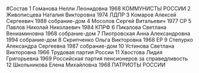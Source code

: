 #Состав
1 Гоманова Нелли Леонидовна 1968 КОММУНИСТЫ РОССИИ
2 Живописцева Наталия Викторовна 1974 ЛДПР
3 Комаров Алексей Сергеевич 1988 собрание-дом
4 Мосолов Сергей Витальевич 1977 СР
5 Павлов Николай Николаевич 1984 КПРФ
6 Пикалова Светлана Вениаминовна 1968 собрание-дом
7 Пиотровская Анна Александровна 1994 собрание-дом
8 Скрипченко Ольга Викторовна 1968 ЕР
9 Степурко Александра Сергеевна 1987 собрание-дом
10 Устинова Светлана Викторовна 1966 Трудовая партия России
11 Хвостова Лидия Григорьевна 1969 Российская партия пенсионеров за справедливость
12 Школьникова Елена Михайловна 1968 ПАТРИОТЫ РОССИИ

